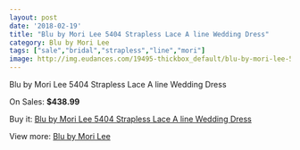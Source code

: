 ```yaml
---
layout: post
date: '2018-02-19'
title: "Blu by Mori Lee 5404 Strapless Lace A line Wedding Dress"
category: Blu by Mori Lee
tags: ["sale","bridal","strapless","line","mori"]
image: http://img.eudances.com/19495-thickbox_default/blu-by-mori-lee-5404-strapless-lace-a-line-wedding-dress.jpg
---
```

Blu by Mori Lee 5404 Strapless Lace A line Wedding Dress

On Sales: **$438.99**
<a href="https://www.eudances.com/en/blu-by-mori-lee/5796-blu-by-mori-lee-5404-strapless-lace-a-line-wedding-dress.html"><amp-img layout="responsive" width="600" height="600" src="//img.eudances.com/19495-thickbox_default/blu-by-mori-lee-5404-strapless-lace-a-line-wedding-dress.jpg" alt="Blu by Mori Lee 5404 Strapless Lace A line Wedding Dress 0" /></a>
<a href="https://www.eudances.com/en/blu-by-mori-lee/5796-blu-by-mori-lee-5404-strapless-lace-a-line-wedding-dress.html"><amp-img layout="responsive" width="600" height="600" src="//img.eudances.com/19497-thickbox_default/blu-by-mori-lee-5404-strapless-lace-a-line-wedding-dress.jpg" alt="Blu by Mori Lee 5404 Strapless Lace A line Wedding Dress 1" /></a>
<a href="https://www.eudances.com/en/blu-by-mori-lee/5796-blu-by-mori-lee-5404-strapless-lace-a-line-wedding-dress.html"><amp-img layout="responsive" width="600" height="600" src="//img.eudances.com/19496-thickbox_default/blu-by-mori-lee-5404-strapless-lace-a-line-wedding-dress.jpg" alt="Blu by Mori Lee 5404 Strapless Lace A line Wedding Dress 2" /></a>

Buy it: [Blu by Mori Lee 5404 Strapless Lace A line Wedding Dress](https://www.eudances.com/en/blu-by-mori-lee/5796-blu-by-mori-lee-5404-strapless-lace-a-line-wedding-dress.html "Blu by Mori Lee 5404 Strapless Lace A line Wedding Dress")

View more: [Blu by Mori Lee](https://www.eudances.com/en/39-blu-by-mori-lee "Blu by Mori Lee")
